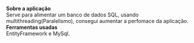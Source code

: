 **Sobre a aplicação**<br/>
Serve para alimentar um banco de dados SQL, usando multithreading(Paralelismo), consegui aumentar a perfomace da aplicação.
**Ferramentas usadas**<br/>
EntityFramework e MySql.
